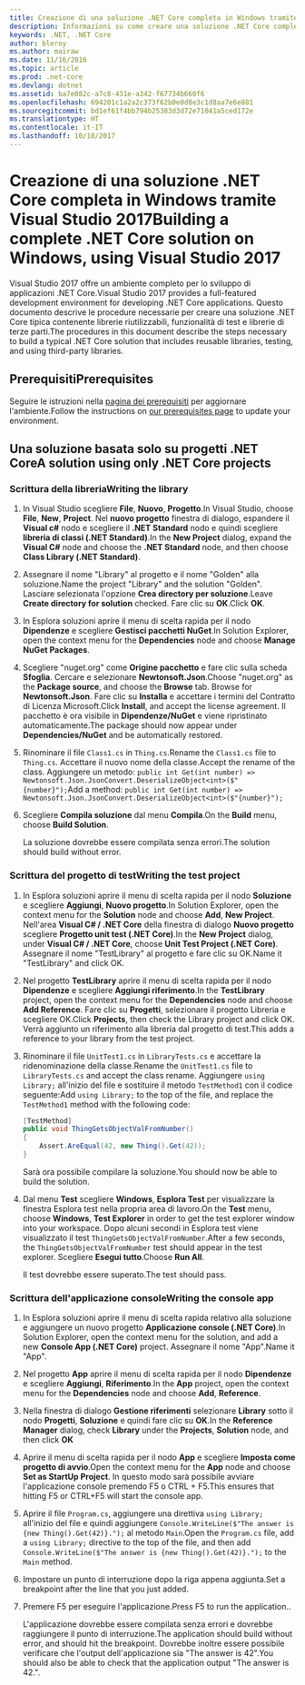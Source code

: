 ```yaml
---
title: Creazione di una soluzione .NET Core completa in Windows tramite Visual Studio 2017
description: Informazioni su come creare una soluzione .NET Core completa in Visual Studio 2017 in Windows.
keywords: .NET, .NET Core
author: bleroy
ms.author: mairaw
ms.date: 11/16/2016
ms.topic: article
ms.prod: .net-core
ms.devlang: dotnet
ms.assetid: ba7e082c-a7c8-431e-a342-f67734b660f6
ms.openlocfilehash: 694201c1a2a2c373f62b0e0d8e3c1d8aa7e6e881
ms.sourcegitcommit: bd1ef61f4bb794b25383d3d72e71041a5ced172e
ms.translationtype: HT
ms.contentlocale: it-IT
ms.lasthandoff: 10/18/2017
---
```

# <a name="building-a-complete-net-core-solution-on-windows-using-visual-studio-2017"></a><span data-ttu-id="7b380-104">Creazione di una soluzione .NET Core completa in Windows tramite Visual Studio 2017</span><span class="sxs-lookup"><span data-stu-id="7b380-104">Building a complete .NET Core solution on Windows, using Visual Studio 2017</span></span>

<span data-ttu-id="7b380-105">Visual Studio 2017 offre un ambiente completo per lo sviluppo di applicazioni .NET Core.</span><span class="sxs-lookup"><span data-stu-id="7b380-105">Visual Studio 2017 provides a full-featured development environment for developing .NET Core applications.</span></span> <span data-ttu-id="7b380-106">Questo documento descrive le procedure necessarie per creare una soluzione .NET Core tipica contenente librerie riutilizzabili, funzionalità di test e librerie di terze parti.</span><span class="sxs-lookup"><span data-stu-id="7b380-106">The procedures in this document describe the steps necessary to build a typical .NET Core solution that includes reusable libraries, testing, and using third-party libraries.</span></span> 

## <a name="prerequisites"></a><span data-ttu-id="7b380-107">Prerequisiti</span><span class="sxs-lookup"><span data-stu-id="7b380-107">Prerequisites</span></span>

<span data-ttu-id="7b380-108">Seguire le istruzioni nella [pagina dei prerequisiti](../windows-prerequisites.md) per aggiornare l'ambiente.</span><span class="sxs-lookup"><span data-stu-id="7b380-108">Follow the instructions on [our prerequisites page](../windows-prerequisites.md) to update your environment.</span></span>

## <a name="a-solution-using-only-net-core-projects"></a><span data-ttu-id="7b380-109">Una soluzione basata solo su progetti .NET Core</span><span class="sxs-lookup"><span data-stu-id="7b380-109">A solution using only .NET Core projects</span></span>

### <a name="writing-the-library"></a><span data-ttu-id="7b380-110">Scrittura della libreria</span><span class="sxs-lookup"><span data-stu-id="7b380-110">Writing the library</span></span>

1. <span data-ttu-id="7b380-111">In Visual Studio scegliere **File**, **Nuovo**, **Progetto**.</span><span class="sxs-lookup"><span data-stu-id="7b380-111">In Visual Studio, choose **File**, **New**, **Project**.</span></span> <span data-ttu-id="7b380-112">Nel **nuovo progetto** finestra di dialogo, espandere il **Visual c#** nodo e scegliere il **.NET Standard** nodo e quindi scegliere **libreria di classi (.NET Standard)**.</span><span class="sxs-lookup"><span data-stu-id="7b380-112">In the **New Project** dialog, expand the **Visual C#** node and choose the **.NET Standard** node, and then choose **Class Library (.NET Standard)**.</span></span> 

2. <span data-ttu-id="7b380-113">Assegnare il nome "Library" al progetto e il nome "Golden" alla soluzione.</span><span class="sxs-lookup"><span data-stu-id="7b380-113">Name the project "Library" and the solution "Golden".</span></span> <span data-ttu-id="7b380-114">Lasciare selezionata l'opzione **Crea directory per soluzione**.</span><span class="sxs-lookup"><span data-stu-id="7b380-114">Leave **Create directory for solution** checked.</span></span> <span data-ttu-id="7b380-115">Fare clic su **OK**.</span><span class="sxs-lookup"><span data-stu-id="7b380-115">Click **OK**.</span></span>

3. <span data-ttu-id="7b380-116">In Esplora soluzioni aprire il menu di scelta rapida per il nodo **Dipendenze** e scegliere **Gestisci pacchetti NuGet**.</span><span class="sxs-lookup"><span data-stu-id="7b380-116">In Solution Explorer, open the context menu for the **Dependencies** node and choose **Manage NuGet Packages**.</span></span>

4. <span data-ttu-id="7b380-117">Scegliere "nuget.org" come **Origine pacchetto** e fare clic sulla scheda **Sfoglia**. Cercare e selezionare **Newtonsoft.Json**.</span><span class="sxs-lookup"><span data-stu-id="7b380-117">Choose "nuget.org" as the **Package source**, and choose the **Browse** tab. Browse for **Newtonsoft.Json**.</span></span> <span data-ttu-id="7b380-118">Fare clic su **Installa** e accettare i termini del Contratto di Licenza Microsoft.</span><span class="sxs-lookup"><span data-stu-id="7b380-118">Click **Install**, and accept the license agreement.</span></span> <span data-ttu-id="7b380-119">Il pacchetto è ora visibile in **Dipendenze/NuGet** e viene ripristinato automaticamente.</span><span class="sxs-lookup"><span data-stu-id="7b380-119">The package should now appear under **Dependencies/NuGet** and be automatically restored.</span></span>

5. <span data-ttu-id="7b380-120">Rinominare il file `Class1.cs` in `Thing.cs`.</span><span class="sxs-lookup"><span data-stu-id="7b380-120">Rename the `Class1.cs` file to `Thing.cs`.</span></span> <span data-ttu-id="7b380-121">Accettare il nuovo nome della classe.</span><span class="sxs-lookup"><span data-stu-id="7b380-121">Accept the rename of the class.</span></span> <span data-ttu-id="7b380-122">Aggiungere un metodo: `public int Get(int number) => Newtonsoft.Json.JsonConvert.DeserializeObject<int>($"{number}");`</span><span class="sxs-lookup"><span data-stu-id="7b380-122">Add a method: `public int Get(int number) => Newtonsoft.Json.JsonConvert.DeserializeObject<int>($"{number}");`</span></span>

7. <span data-ttu-id="7b380-123">Scegliere **Compila soluzione** dal menu **Compila**.</span><span class="sxs-lookup"><span data-stu-id="7b380-123">On the **Build** menu, choose **Build Solution**.</span></span>

   <span data-ttu-id="7b380-124">La soluzione dovrebbe essere compilata senza errori.</span><span class="sxs-lookup"><span data-stu-id="7b380-124">The solution should build without error.</span></span>

### <a name="writing-the-test-project"></a><span data-ttu-id="7b380-125">Scrittura del progetto di test</span><span class="sxs-lookup"><span data-stu-id="7b380-125">Writing the test project</span></span>

1. <span data-ttu-id="7b380-126">In Esplora soluzioni aprire il menu di scelta rapida per il nodo **Soluzione** e scegliere **Aggiungi**, **Nuovo progetto**.</span><span class="sxs-lookup"><span data-stu-id="7b380-126">In Solution Explorer, open the context menu for the **Solution** node and choose **Add**, **New Project**.</span></span> <span data-ttu-id="7b380-127">Nell'area **Visual C# / .NET Core** della finestra di dialogo **Nuovo progetto** scegliere **Progetto unit test (.NET Core)**.</span><span class="sxs-lookup"><span data-stu-id="7b380-127">In the **New Project** dialog, under **Visual C# / .NET Core**, choose **Unit Test Project (.NET Core)**.</span></span> <span data-ttu-id="7b380-128">Assegnare il nome "TestLibrary" al progetto e fare clic su OK.</span><span class="sxs-lookup"><span data-stu-id="7b380-128">Name it "TestLibrary" and click OK.</span></span> 

2. <span data-ttu-id="7b380-129">Nel progetto **TestLibrary** aprire il menu di scelta rapida per il nodo **Dipendenze** e scegliere **Aggiungi riferimento**.</span><span class="sxs-lookup"><span data-stu-id="7b380-129">In the **TestLibrary** project, open the context menu for the **Dependencies** node and choose **Add Reference**.</span></span> <span data-ttu-id="7b380-130">Fare clic su **Progetti**, selezionare il progetto Libreria e scegliere OK.</span><span class="sxs-lookup"><span data-stu-id="7b380-130">Click **Projects**, then check the Library project and click OK.</span></span> <span data-ttu-id="7b380-131">Verrà aggiunto un riferimento alla libreria dal progetto di test.</span><span class="sxs-lookup"><span data-stu-id="7b380-131">This adds a reference to your library from the test project.</span></span>

3. <span data-ttu-id="7b380-132">Rinominare il file `UnitTest1.cs` in `LibraryTests.cs` e accettare la ridenominazione della classe.</span><span class="sxs-lookup"><span data-stu-id="7b380-132">Rename the `UnitTest1.cs` file to `LibraryTests.cs` and accept the class rename.</span></span> <span data-ttu-id="7b380-133">Aggiungere `using Library;` all'inizio del file e sostituire il metodo `TestMethod1` con il codice seguente:</span><span class="sxs-lookup"><span data-stu-id="7b380-133">Add `using Library;` to the top of the file, and replace the `TestMethod1` method with the following code:</span></span>
    ```csharp
    [TestMethod]
    public void ThingGetsObjectValFromNumber()
    {
        Assert.AreEqual(42, new Thing().Get(42));
    }
    ```

   <span data-ttu-id="7b380-134">Sarà ora possibile compilare la soluzione.</span><span class="sxs-lookup"><span data-stu-id="7b380-134">You should now be able to build the solution.</span></span> 
   
4. <span data-ttu-id="7b380-135">Dal menu **Test** scegliere **Windows**, **Esplora Test** per visualizzare la finestra Esplora test nella propria area di lavoro.</span><span class="sxs-lookup"><span data-stu-id="7b380-135">On the **Test** menu, choose **Windows**, **Test Explorer** in order to get the test explorer window into your workspace.</span></span> <span data-ttu-id="7b380-136">Dopo alcuni secondi in Esplora test viene visualizzato il test `ThingGetsObjectValFromNumber`.</span><span class="sxs-lookup"><span data-stu-id="7b380-136">After a few seconds, the `ThingGetsObjectValFromNumber` test should appear in the test explorer.</span></span> <span data-ttu-id="7b380-137">Scegliere **Esegui tutto**.</span><span class="sxs-lookup"><span data-stu-id="7b380-137">Choose **Run All**.</span></span>
   
   <span data-ttu-id="7b380-138">Il test dovrebbe essere superato.</span><span class="sxs-lookup"><span data-stu-id="7b380-138">The test should pass.</span></span>

### <a name="writing-the-console-app"></a><span data-ttu-id="7b380-139">Scrittura dell'applicazione console</span><span class="sxs-lookup"><span data-stu-id="7b380-139">Writing the console app</span></span>

1. <span data-ttu-id="7b380-140">In Esplora soluzioni aprire il menu di scelta rapida relativo alla soluzione e aggiungere un nuovo progetto **Applicazione console (.NET Core)**.</span><span class="sxs-lookup"><span data-stu-id="7b380-140">In Solution Explorer, open the context menu for the solution, and add a new **Console App (.NET Core)** project.</span></span> <span data-ttu-id="7b380-141">Assegnare il nome "App".</span><span class="sxs-lookup"><span data-stu-id="7b380-141">Name it "App".</span></span>

2. <span data-ttu-id="7b380-142">Nel progetto **App** aprire il menu di scelta rapida per il nodo **Dipendenze** e scegliere **Aggiungi**, **Riferimento**.</span><span class="sxs-lookup"><span data-stu-id="7b380-142">In the **App** project, open the context menu for the **Dependencies** node and choose **Add**,  **Reference**.</span></span> 

3. <span data-ttu-id="7b380-143">Nella finestra di dialogo **Gestione riferimenti** selezionare **Library** sotto il nodo **Progetti**, **Soluzione** e quindi fare clic su **OK**.</span><span class="sxs-lookup"><span data-stu-id="7b380-143">In the **Reference Manager** dialog, check **Library** under the **Projects**, **Solution** node, and then click **OK**</span></span>

6. <span data-ttu-id="7b380-144">Aprire il menu di scelta rapida per il nodo **App** e scegliere **Imposta come progetto di avvio**.</span><span class="sxs-lookup"><span data-stu-id="7b380-144">Open the context menu for the **App** node and choose **Set as StartUp Project**.</span></span> <span data-ttu-id="7b380-145">In questo modo sarà possibile avviare l'applicazione console premendo F5 o CTRL + F5.</span><span class="sxs-lookup"><span data-stu-id="7b380-145">This ensures that hitting F5 or CTRL+F5 will start the console app.</span></span>

7. <span data-ttu-id="7b380-146">Aprire il file `Program.cs`, aggiungere una direttiva `using Library;` all'inizio del file e quindi aggiungere `Console.WriteLine($"The answer is {new Thing().Get(42)}.");` al metodo `Main`.</span><span class="sxs-lookup"><span data-stu-id="7b380-146">Open the `Program.cs` file, add a `using Library;` directive to the top of the file, and then add `Console.WriteLine($"The answer is {new Thing().Get(42)}.");` to the `Main` method.</span></span>

8. <span data-ttu-id="7b380-147">Impostare un punto di interruzione dopo la riga appena aggiunta.</span><span class="sxs-lookup"><span data-stu-id="7b380-147">Set a breakpoint after the line that you just added.</span></span>

9. <span data-ttu-id="7b380-148">Premere F5 per eseguire l'applicazione.</span><span class="sxs-lookup"><span data-stu-id="7b380-148">Press F5 to run the application..</span></span>

   <span data-ttu-id="7b380-149">L'applicazione dovrebbe essere compilata senza errori e dovrebbe raggiungere il punto di interruzione.</span><span class="sxs-lookup"><span data-stu-id="7b380-149">The application should build without error, and should hit the breakpoint.</span></span> <span data-ttu-id="7b380-150">Dovrebbe inoltre essere possibile verificare che l'output dell'applicazione sia "The answer is 42".</span><span class="sxs-lookup"><span data-stu-id="7b380-150">You should also be able to check that the application output "The answer is 42.".</span></span>
